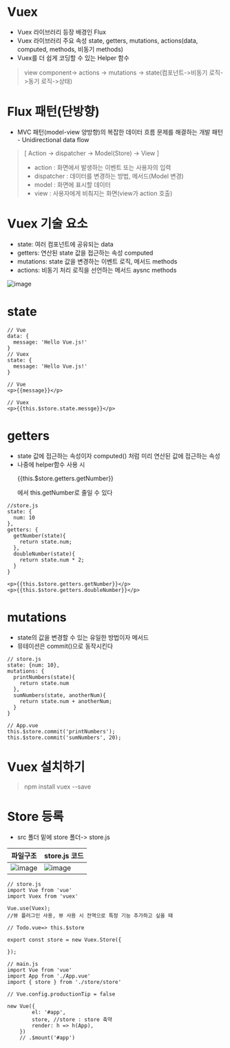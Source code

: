 # Vuex
- Vuex 라이브러리 등장 배경인 Flux
- Vuex 라이브러리 주요 속성 state, getters, mutations, actions(data, computed, methods, 비동기 methods)
- Vuex를 더 쉽게 코딩할 수 있는 Helper 함수
> view component-> actions -> mutations -> state(컴포넌트->비동기 로직->동기 로직->상태)

# Flux 패턴(단방향)
- MVC 패턴(model-view 양방향)의 복잡한 데이터 흐름 문제를 해결하는 개발 패턴 - Unidirectional data flow
> [ Action -> dispatcher -> Model(Store) -> View ]
> - action : 화면에서 발생하는 이벤트 또는 사용자의 입력
> - dispatcher : 데이터를 변경하는 방법, 메서드(Model 변경)
> - model : 화면에 표시할 데이터
> - view : 사용자에게 비춰지는 화면(view가 action 호출)

# Vuex 기술 요소
- state: 여러 컴포넌트에 공유되는 data
- getters: 연산된 state 값을 접근하는 속성 computed
- mutations: state 값을 변경하는 이벤트 로직, 메서드 methods
- actions: 비동기 처리 로직을 선언하는 메서드 aysnc methods

![image](https://user-images.githubusercontent.com/61729276/134865038-5e8d1650-afc4-4e81-b715-0c267e5881d1.png) 


# state
```
// Vue
data: {
  message: 'Hello Vue.js!'
}
// Vuex
state: {
  message: 'Hello Vue.js!'
}
```

```
// Vue
<p>{{message}}</p>

// Vuex
<p>{{this.$store.state.messge}}</p>
```

# getters
- state 값에 접근하는 속성이자 computed() 처럼 미리 연산된 값에 접근하는 속성
- 나중에 helper함수 사용 시 <p>{{this.$store.getters.getNumber}}</p>에서 this.getNumber로 줄일 수 있다
```
//store.js
state: {
  num: 10
},
getters: {
  getNumber(state){
    return state.num;
  },
  doubleNumber(state){
    return state.num * 2;
  }
}
```
```
<p>{{this.$store.getters.getNumber}}</p>
<p>{{this.$store.getters.doubleNumber}}</p>
```

# mutations
- state의 값을 변경할 수 있는 유일한 방법이자 메서드
- 뮤테이션은 commit()으로 동작시킨다

```
// store.js
state: {num: 10},
mutations: {
  printNumbers(state){
    return state.num
  },
  sumNumbers(state, anotherNum){
    return state.num + anotherNum;
  }
}

// App.vue
this.$store.commit('printNumbers');
this.$store.commit('sumNumbers', 20);
```

# Vuex 설치하기
> npm install vuex --save

# Store 등록
- src 폴더 밑에 store 폴더-> store.js 

파일구조|store.js 코드
---------------------|------------------------------------------------------------------------------------------------------
![image](https://user-images.githubusercontent.com/61729276/134608939-605428ed-caf2-44ab-8b59-a182f660c866.png)|![image](https://user-images.githubusercontent.com/61729276/134611602-9eee9c59-fd25-4686-b274-3d1d26fda1aa.png) 

```
// store.js
import Vue from 'vue'
import Vuex from 'vuex'

Vue.use(Vuex);
//뷰 플러그인 사용, 뷰 사용 시 전역으로 특정 기능 추가하고 싶을 때

// Todo.vue=> this.$store

export const store = new Vuex.Store({

});
```

```
// main.js
import Vue from 'vue'
import App from './App.vue'
import { store } from './store/store'

// Vue.config.productionTip = false

new Vue({
        el: '#app',
        store, //store : store 축약
        render: h => h(App),
    })
    // .$mount('#app')
```


